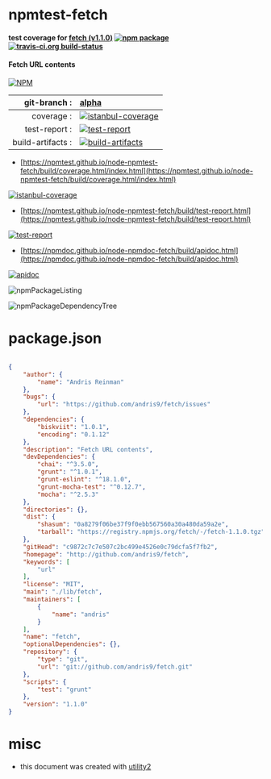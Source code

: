 # npmtest-fetch

#### test coverage for  [fetch (v1.1.0)](http://github.com/andris9/fetch)  [![npm package](https://img.shields.io/npm/v/npmtest-fetch.svg?style=flat-square)](https://www.npmjs.org/package/npmtest-fetch) [![travis-ci.org build-status](https://api.travis-ci.org/npmtest/node-npmtest-fetch.svg)](https://travis-ci.org/npmtest/node-npmtest-fetch)

#### Fetch URL contents

[![NPM](https://nodei.co/npm/fetch.png?downloads=true&downloadRank=true&stars=true)](https://www.npmjs.com/package/fetch)

| git-branch : | [alpha](https://github.com/npmtest/node-npmtest-fetch/tree/alpha)|
|--:|:--|
| coverage : | [![istanbul-coverage](https://npmtest.github.io/node-npmtest-fetch/build/coverage.badge.svg)](https://npmtest.github.io/node-npmtest-fetch/build/coverage.html/index.html)|
| test-report : | [![test-report](https://npmtest.github.io/node-npmtest-fetch/build/test-report.badge.svg)](https://npmtest.github.io/node-npmtest-fetch/build/test-report.html)|
| build-artifacts : | [![build-artifacts](https://npmtest.github.io/node-npmtest-fetch/glyphicons_144_folder_open.png)](https://github.com/npmtest/node-npmtest-fetch/tree/gh-pages/build)|

- [https://npmtest.github.io/node-npmtest-fetch/build/coverage.html/index.html](https://npmtest.github.io/node-npmtest-fetch/build/coverage.html/index.html)

[![istanbul-coverage](https://npmtest.github.io/node-npmtest-fetch/build/screenCapture.buildCi.browser.%252Ftmp%252Fbuild%252Fcoverage.lib.html.png)](https://npmtest.github.io/node-npmtest-fetch/build/coverage.html/index.html)

- [https://npmtest.github.io/node-npmtest-fetch/build/test-report.html](https://npmtest.github.io/node-npmtest-fetch/build/test-report.html)

[![test-report](https://npmtest.github.io/node-npmtest-fetch/build/screenCapture.buildCi.browser.%252Ftmp%252Fbuild%252Ftest-report.html.png)](https://npmtest.github.io/node-npmtest-fetch/build/test-report.html)

- [https://npmdoc.github.io/node-npmdoc-fetch/build/apidoc.html](https://npmdoc.github.io/node-npmdoc-fetch/build/apidoc.html)

[![apidoc](https://npmdoc.github.io/node-npmdoc-fetch/build/screenCapture.buildCi.browser.%252Ftmp%252Fbuild%252Fapidoc.html.png)](https://npmdoc.github.io/node-npmdoc-fetch/build/apidoc.html)

![npmPackageListing](https://npmtest.github.io/node-npmtest-fetch/build/screenCapture.npmPackageListing.svg)

![npmPackageDependencyTree](https://npmtest.github.io/node-npmtest-fetch/build/screenCapture.npmPackageDependencyTree.svg)



# package.json

```json

{
    "author": {
        "name": "Andris Reinman"
    },
    "bugs": {
        "url": "https://github.com/andris9/fetch/issues"
    },
    "dependencies": {
        "biskviit": "1.0.1",
        "encoding": "0.1.12"
    },
    "description": "Fetch URL contents",
    "devDependencies": {
        "chai": "^3.5.0",
        "grunt": "^1.0.1",
        "grunt-eslint": "^18.1.0",
        "grunt-mocha-test": "^0.12.7",
        "mocha": "^2.5.3"
    },
    "directories": {},
    "dist": {
        "shasum": "0a8279f06be37f9f0ebb567560a30a480da59a2e",
        "tarball": "https://registry.npmjs.org/fetch/-/fetch-1.1.0.tgz"
    },
    "gitHead": "c9872c7c7e507c2bc499e4526e0c79dcfa5f7fb2",
    "homepage": "http://github.com/andris9/fetch",
    "keywords": [
        "url"
    ],
    "license": "MIT",
    "main": "./lib/fetch",
    "maintainers": [
        {
            "name": "andris"
        }
    ],
    "name": "fetch",
    "optionalDependencies": {},
    "repository": {
        "type": "git",
        "url": "git://github.com/andris9/fetch.git"
    },
    "scripts": {
        "test": "grunt"
    },
    "version": "1.1.0"
}
```



# misc
- this document was created with [utility2](https://github.com/kaizhu256/node-utility2)
